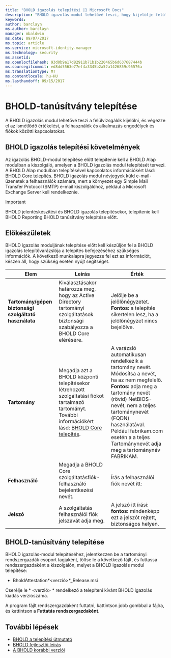```yaml
---
title: "BHOLD igazolás telepítési |} Microsoft Docs"
description: "BHOLD igazolás modul lehetővé teszi, hogy kijelölje felülvizsgálók, és végezze el az értékelést"
keywords: 
author: barclayn
ms.author: barclayn
manager: mbaldwin
ms.date: 09/07/2017
ms.topic: article
ms.service: microsoft-identity-manager
ms.technology: security
ms.assetid: 
ms.openlocfilehash: 93d0b9a17d82911b71b1b220465b6d637687444b
ms.sourcegitcommit: ed8dd5563e77ef4a3345b2a52a1426859c95576a
ms.translationtype: MT
ms.contentlocale: hu-HU
ms.lasthandoff: 09/15/2017
---
```

# <a name="bhold-attestation-installation"></a>BHOLD-tanúsítvány telepítése

A BHOLD igazolás modul lehetővé teszi a felülvizsgálók kijelölni, és végezze el az ismétlődő értékelést, a felhasználók és alkalmazás engedélyek és fiókok közötti kapcsolatokat.

## <a name="bhold-attestation-installation-requirements"></a>BHOLD igazolás telepítési követelmények

Az igazolás BHOLD-modul telepítése előtt telepítenie kell a BHOLD Alap modulban a kiszolgáló, amelyen a BHOLD igazolás modul telepítését tervezi. A BHOLD Alap modulban telepítésével kapcsolatos információkért lásd: [BHOLD Core telepítés](https://technet.microsoft.com/en-us/library/jj134095(v=ws.10).aspx). BHOLD igazolás modul névjegyek küld e-mail-üzenetek a felhasználók számára, mert a környezet egy Simple Mail Transfer Protocol (SMTP) e-mail kiszolgálóhoz, például a Microsoft Exchange Server kell rendelkeznie.

>[!IMPORTANT]
BHOLD jelentéskészítési és BHOLD igazolás telepítésekor, telepítenie kell BHOLD Reporting BHOLD tanúsítvány telepítése előtt.

## <a name="before-you-begin"></a>Előkészületek

BHOLD igazolás moduljának telepítése előtt kell készüljön fel a BHOLD igazolás telepítővarázslója a telepítés befejezéséhez szükséges információk. A következő munkalapra jegyezze fel ezt az információt, készen áll, hogy szükség esetén nyújt segítséget.

| **Elem**                                    | **Leírás**                                                                                                                                                                                                           | **Érték**                                                                                                                                                                                                                                                                                                            |
|---------------------------------------------|---------------------------------------------------------------------------------------------------------------------------------------------------------------------------------------------------------------------------|----------------------------------------------------------------------------------------------------------------------------------------------------------------------------------------------------------------------------------------------------------------------------------------------------------------------|
| **Tartomány/gépen biztonsági szolgáltató használata** | Kiválasztásakor határozza meg, hogy az Active Directory tartományi szolgáltatások biztonsági szabályozza a BHOLD Core elérésére.                                                                                                                | Jelölje be a jelölőnégyzetet. **Fontos:** a telepítés sikertelen lesz, ha a jelölőnégyzet nincs bejelölve.                                                                                                                                                                                                                   |
| **Tartomány**                                  | Megadja azt a BHOLD központi telepítésekor létrehozott szolgáltatási fiókot tartalmazó tartományt. További információkért lásd: [BHOLD Core telepítés](https://technet.microsoft.com/en-us/library/jj134095(v=ws.10).aspx). | A varázsló automatikusan rendelkezik a tartomány nevét. Módosítsa a nevét, ha az nem megfelelő. **Fontos:** adja meg a tartomány nevét (rövid) NetBIOS-nevét, nem a teljes tartománynevét (FQDN) használatával. Például fabrikam.com esetén a a teljes Tartománynevét adja meg a tartománynév FABRIKAM. |
| **Felhasználó**                                    | Megadja a BHOLD Core szolgáltatásfiók-felhasználó bejelentkezési nevét.                                                                                                                                                          | Írás a felhasználói fiók nevét itt:                                                                                                                                                                                                                                                                                    |
| **Jelszó**                                | A szolgáltatás felhasználói fiók jelszavát adja meg.                                                                                                                                                                       | A jelszó itt írási: **fontos:** mindenképp ezt a jelszót rejtett, biztonságos helyen.                                                                                                                                                                                                                  |

## <a name="bhold-attestation-installation"></a>BHOLD-tanúsítvány telepítése

BHOLD igazolás-modul telepítéséhez, jelentkezzen be a tartományi rendszergazdák csoport tagjaként, töltse le a következő fájlt, és futtassa rendszergazdaként a kiszolgálón, melyet a BHOLD igazolás modul telepítése:

- BholdAttestation*\<verzió\>*\_Release.msi

Cserélje le * \<verzió\> * rendelkező a telepíteni kívánt BHOLD igazolás kiadás verziószáma.

A program fájlt rendszergazdaként futtatni, kattintson jobb gombbal a fájlra, és kattintson a **Futtatás rendszergazdaként**.

## <a name="next-steps"></a>További lépések

- [BHOLD a telepítési útmutató](bhold-installation-guide.md)
- [BHOLD fejlesztői leírás](../reference/mim2016-bhold-developer-reference.md)
- [A BHOLD korábbi verziói](../reference/version-bhold-history.md)